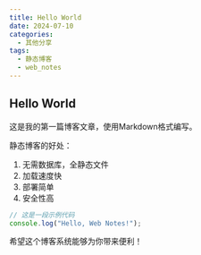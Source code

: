 ```yaml
---
title: Hello World
date: 2024-07-10
categories: 
  - 其他分享
tags:
  - 静态博客
  - web_notes
---
```


## Hello World

这是我的第一篇博客文章，使用Markdown格式编写。

静态博客的好处：

1. 无需数据库，全静态文件
2. 加载速度快
3. 部署简单
4. 安全性高

```js
// 这是一段示例代码
console.log("Hello, Web Notes!");
```

希望这个博客系统能够为你带来便利！ 